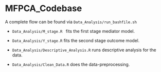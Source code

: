 # MFPCA_Codebase
 

A complete flow can be found via 
```Data_Analysis/run_bashfile.sh```

- ```Data_Analysis/M_stage.R ``` fits the first stage mediator model.

- ```Data_Analysis/Y_stage.R``` fits the second stage outcome model.

- ```Data_Analysis/Descriptive_Analysis.R``` runs descriptive analysis for the data.

- ```Data_Analysis/Clean_Data.R``` does the data-preprocessing.


